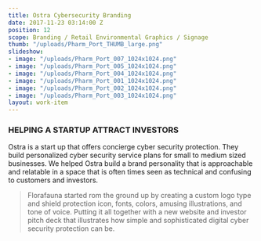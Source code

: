 ```yaml
---
title: Ostra Cybersecurity Branding
date: 2017-11-23 03:14:00 Z
position: 12
scope: Branding / Retail Environmental Graphics / Signage
thumb: "/uploads/Pharm_Port_THUMB_large.png"
slideshow:
- image: "/uploads/Pharm_Port_007_1024x1024.png"
- image: "/uploads/Pharm_Port_005_1024x1024.png"
- image: "/uploads/Pharm_Port_004_1024x1024.png"
- image: "/uploads/Pharm_Port_001_1024x1024.png"
- image: "/uploads/Pharm_Port_002_1024x1024.png"
- image: "/uploads/Pharm_Port_003_1024x1024.png"
layout: work-item
---
```


### HELPING A STARTUP ATTRACT INVESTORS

Ostra is a start up that offers concierge cyber security protection. They build personalized cyber security service plans for small to medium sized businesses. We helped Ostra build a brand personality that is approachable and relatable in a space that is often times seen as technical and confusing to customers and investors.

> Florafauna started rom the ground up by creating a custom logo type and shield protection icon, fonts, colors, amusing illustrations, and tone of voice. Putting it all together with a new website and investor pitch deck that illustrates how simple and sophisticated digital cyber security protection can be.